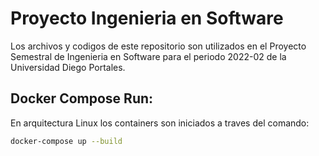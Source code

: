 # Proyecto Ingenieria en Software

Los archivos y codigos de este repositorio son utilizados en el Proyecto Semestral de Ingenieria en Software para el periodo 2022-02 de la Universidad Diego Portales.

## Docker Compose Run:

En arquitectura Linux los containers son iniciados a traves del comando:

```bash
docker-compose up --build
```
